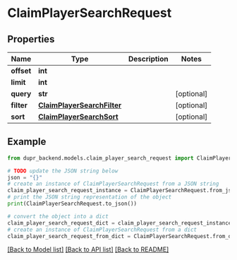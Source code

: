# ClaimPlayerSearchRequest


## Properties

Name | Type | Description | Notes
------------ | ------------- | ------------- | -------------
**offset** | **int** |  | 
**limit** | **int** |  | 
**query** | **str** |  | [optional] 
**filter** | [**ClaimPlayerSearchFilter**](ClaimPlayerSearchFilter.md) |  | [optional] 
**sort** | [**ClaimPlayerSearchSort**](ClaimPlayerSearchSort.md) |  | [optional] 

## Example

```python
from dupr_backend.models.claim_player_search_request import ClaimPlayerSearchRequest

# TODO update the JSON string below
json = "{}"
# create an instance of ClaimPlayerSearchRequest from a JSON string
claim_player_search_request_instance = ClaimPlayerSearchRequest.from_json(json)
# print the JSON string representation of the object
print(ClaimPlayerSearchRequest.to_json())

# convert the object into a dict
claim_player_search_request_dict = claim_player_search_request_instance.to_dict()
# create an instance of ClaimPlayerSearchRequest from a dict
claim_player_search_request_from_dict = ClaimPlayerSearchRequest.from_dict(claim_player_search_request_dict)
```
[[Back to Model list]](../README.md#documentation-for-models) [[Back to API list]](../README.md#documentation-for-api-endpoints) [[Back to README]](../README.md)



